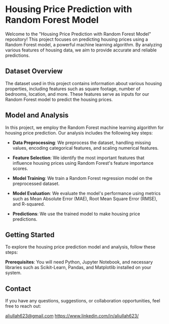 # Housing Price Prediction with Random Forest Model

Welcome to the "Housing Price Prediction with Random Forest Model" repository! This project focuses on predicting housing prices using a Random Forest model, a powerful machine learning algorithm. By analyzing various features of housing data, we aim to provide accurate and reliable predictions.

## Dataset Overview

The dataset used in this project contains information about various housing properties, including features such as square footage, number of bedrooms, location, and more. These features serve as inputs for our Random Forest model to predict the housing prices.

## Model and Analysis

In this project, we employ the Random Forest machine learning algorithm for housing price prediction. Our analysis includes the following key steps:

- **Data Preprocessing**: We preprocess the dataset, handling missing values, encoding categorical features, and scaling numerical features.

- **Feature Selection**: We identify the most important features that influence housing prices using Random Forest's feature importance scores.

- **Model Training**: We train a Random Forest regression model on the preprocessed dataset.

- **Model Evaluation**: We evaluate the model's performance using metrics such as Mean Absolute Error (MAE), Root Mean Square Error (RMSE), and R-squared.

- **Predictions**: We use the trained model to make housing price predictions.

## Getting Started

To explore the housing price prediction model and analysis, follow these steps:

**Prerequisites**: You will need Python, Jupyter Notebook, and necessary libraries such as Scikit-Learn, Pandas, and Matplotlib installed on your system.

## Contact
If you have any questions, suggestions, or collaboration opportunities, feel free to reach out:

aliullah623@gmail.com
https://www.linkedin.com/in/aliullah623/

